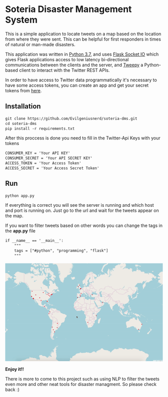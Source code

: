 # Soteria Disaster Management System

This is a simple application to locate tweets on a map based on the location from where they were sent. This can be helpful for first responders in times of natural or man-made disasters. 

This application was written in [Python 3.7](https://www.python.org/), and uses [Flask Socket IO](https://flask-socketio.readthedocs.io/en/latest/) which gives Flask applications access to low latency bi-directional communications between the clients and the server, and [Tweepy](https://www.tweepy.org/) a Python-based client to interact with the Twitter REST APIs.

In order to have access to Twitter data programmatically it's necessary to have some access tokens, you can create an app and get your secret tokens from [here](https://developer.twitter.com/en/apps).

## Installation

```
git clone https://github.com/Evilgeniusnerd/soteria-dms.git
cd soteria-dms
pip install -r requirements.txt
```

After this proccess is done you need to fill in the Twitter-Api Keys with your tokens
```
CONSUMER_KEY = 'Your API KEY'
CONSUMER_SECRET = 'Your API SECRET KEY'
ACCESS_TOKEN = 'Your Access Token'
ACCESS_SECRET = 'Your Access Secret Token'
```

## Run

```
python app.py
```

If everything is correct you will see the server is running and which host and port is running on.
Just go to the url and wait for the tweets appear on the map.

If you want to filter tweets based on other words you can change the tags in the **app.py** file
```
if __name__ == '__main__':
    """
    tags = ["#python", "programming", "flask"]   
    """
```

![](media/tweetlocator.gif)

**Enjoy it!!**

There is more to come to this project such as using NLP to filter the tweets even more and other neat tools for disaster managment. So please check back :)